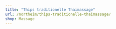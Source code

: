 ```yaml
---
title: "Thips traditionelle Thaimassage"
url: /northeim/thips-traditionelle-thaimassage/
shop: Massage
---
```

